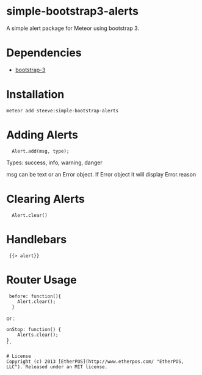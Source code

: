 # simple-bootstrap3-alerts

A simple alert package for Meteor using bootstrap 3.

# Dependencies
* [bootstrap-3](https://atmospherejs.com/mizzao/bootstrap-3 "bootstrap-3")

# Installation

    meteor add steeve:simple-bootstrap-alerts

# Adding Alerts

```
  Alert.add(msg, type);

```

Types: success, info, warning, danger

msg can be text or an Error object.  If Error object it will display Error.reason

# Clearing Alerts

```
  Alert.clear()
```

# Handlebars

```
 {{> alert}}
```

# Router Usage
 
```
 before: function(){
    Alert.clear();
  }
```

or :
```
onStop: function() {
    Alerts.clear();
}
``

# License
Copyright (c) 2013 [EtherPOS](http://www.etherpos.com/ "EtherPOS, LLC"). Released under an MIT license.
